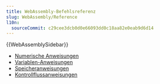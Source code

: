 ```yaml
---
title: WebAssembly-Befehlsreferenz
slug: WebAssembly/Reference
l10n:
  sourceCommit: c29cee3dcb0d0e66093dd0c18aa82e0eab9d6d14
---
```


{{WebAssemblySidebar}}

- [Numerische Anweisungen](/de/docs/WebAssembly/Reference/Numeric)
- [Variablen-Anweisungen](/de/docs/WebAssembly/Reference/Variables)
- [Speicheranweisungen](/de/docs/WebAssembly/Reference/Memory)
- [Kontrollflussanweisungen](/de/docs/WebAssembly/Reference/Control_flow)
<!-- Diese Seiten sind noch nicht geschrieben
- [Vektor/SIMD-Anweisungen](/de/docs/WebAssembly/Reference/Vector)
- [Referenzanweisungen](/de/docs/WebAssembly/Reference/Reference)
- [Tabellenanweisungen](/de/docs/WebAssembly/Reference/Table)
  -->
